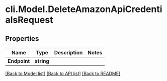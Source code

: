 # cli.Model.DeleteAmazonApiCredentialsRequest

## Properties

Name | Type | Description | Notes
------------ | ------------- | ------------- | -------------
**Endpoint** | **string** |  | 

[[Back to Model list]](../README.md#documentation-for-models) [[Back to API list]](../README.md#documentation-for-api-endpoints) [[Back to README]](../README.md)

